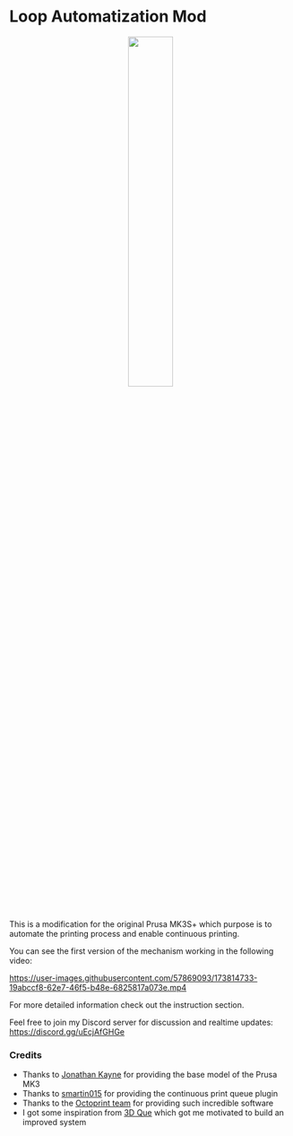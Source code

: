 # Loop Automatization Mod

<p align="center">
	<img src="https://github.com/Pierro55/Loop/blob/main/Images/Loop.jpg" width=40% height=40%>
</p>

This is a modification for the original Prusa MK3S+ which purpose is to automate the printing process and enable continuous printing. 

You can see the first version of the mechanism working in the following video:



https://user-images.githubusercontent.com/57869093/173814733-19abccf8-62e7-46f5-b48e-6825817a073e.mp4

For more detailed information check out the instruction section.

Feel free to join my Discord server for discussion and realtime updates: https://discord.gg/uEcjAfGHGe

### Credits
- Thanks to [Jonathan Kayne](https://grabcad.com/library/prusa-i3-mk3-solidworks-1) for providing the base model of the Prusa MK3
- Thanks to [smartin015](https://plugins.octoprint.org/plugins/continuousprint/) for providing the continuous print queue plugin
- Thanks to the [Octoprint team](https://octoprint.org/download/) for providing such incredible software
- I got some inspiration from [3D Que](https://www.3dque.com/) which got me motivated to build an improved system
